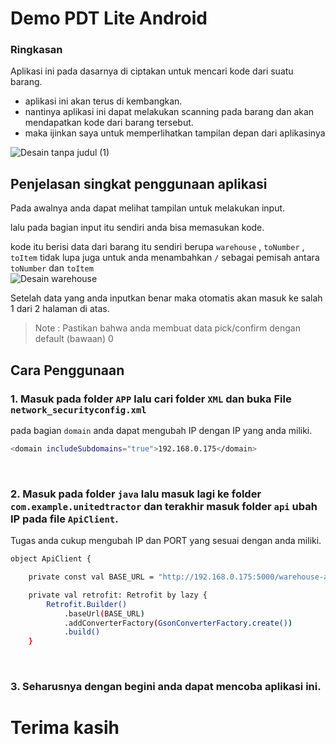 # Demo PDT Lite Android

### Ringkasan
Aplikasi ini pada dasarnya di ciptakan untuk mencari kode dari suatu barang.

* aplikasi ini akan terus di kembangkan.
* nantinya aplikasi ini dapat melakukan scanning pada barang dan akan mendapatkan kode dari barang tersebut.
* maka ijinkan saya untuk memperlihatkan tampilan depan dari aplikasinya

![Desain tanpa judul (1)](https://github.com/user-attachments/assets/dd050de8-c710-44f7-8a1a-8db4441313e2)

## Penjelasan singkat penggunaan aplikasi

<p>Pada awalnya anda dapat melihat tampilan untuk melakukan input.</p>
  lalu pada bagian input itu sendiri anda bisa memasukan kode.

kode itu berisi data dari barang itu sendiri berupa ``warehouse`` , ``toNumber`` , ``toItem``
tidak lupa juga untuk anda menambahkan `/` sebagai pemisah antara `toNumber` dan `toItem`
<br>
![Desain warehouse](https://github.com/user-attachments/assets/98cc51d3-4f50-4187-9780-6546393ab8af)

Setelah data yang anda inputkan benar maka otomatis akan masuk ke salah 1 dari 2 halaman di atas.

>Note : Pastikan bahwa anda membuat data pick/confirm dengan default (bawaan) 0 

## Cara Penggunaan

### 1. Masuk pada folder `APP` lalu cari folder `XML` dan buka File ``network_securityconfig.xml``
pada bagian `domain` anda dapat mengubah IP dengan IP yang anda miliki.
``` sh
<domain includeSubdomains="true">192.168.0.175</domain>
```
<br>

### 2. Masuk pada folder `java` lalu masuk lagi ke folder `com.example.unitedtractor` dan terakhir masuk folder `api` ubah IP pada file `ApiClient`.
Tugas anda cukup mengubah IP dan PORT yang sesuai dengan anda miliki.
``` sh
object ApiClient {

    private const val BASE_URL = "http://192.168.0.175:5000/warehouse-api/api/v1/"

    private val retrofit: Retrofit by lazy {
        Retrofit.Builder()
            .baseUrl(BASE_URL)
            .addConverterFactory(GsonConverterFactory.create())
            .build()
    }
```
<br>

### 3. Seharusnya dengan begini anda dapat mencoba aplikasi ini.

# Terima kasih 
